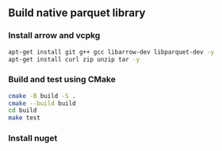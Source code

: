 ## Build native parquet library
### Install arrow and vcpkg
```sh
apt-get install git g++ gcc libarrow-dev libparquet-dev -y
apt-get install curl zip unzip tar -y
```

### Build and test using CMake
```sh
cmake -B build -S .
cmake --build build
cd build
make test
```

### Install nuget
```sh

```